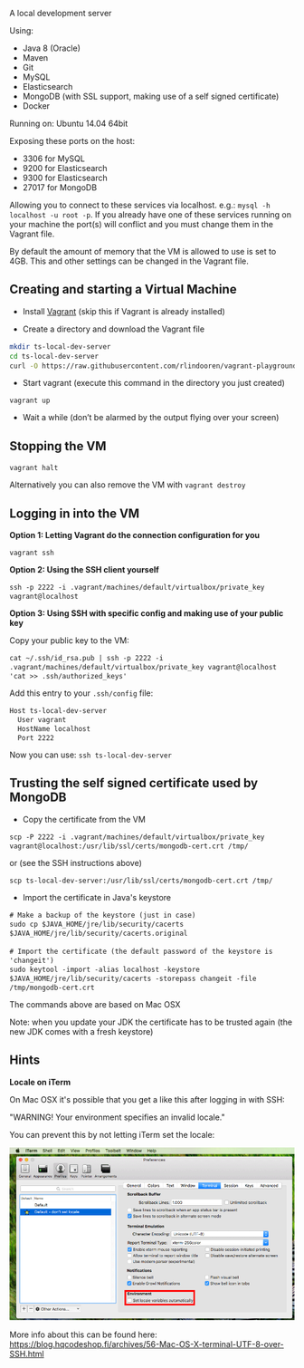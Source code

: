 A local development server

Using:
- Java 8 (Oracle)
- Maven
- Git
- MySQL
- Elasticsearch
- MongoDB (with SSL support, making use of a self signed certificate)
- Docker

Running on: Ubuntu 14.04 64bit

Exposing these ports on the host:

- 3306 for MySQL
- 9200 for Elasticsearch
- 9300 for Elasticsearch
- 27017 for MongoDB

Allowing you to connect to these services via localhost. e.g.: `mysql -h localhost -u root -p`.
If you already have one of these services running on your machine the port(s) will conflict and you must change them in the Vagrant file.

By default the amount of memory that the VM is allowed to use is set to 4GB. This and other settings can be changed in the Vagrant file.

## Creating and starting a Virtual Machine

- Install [Vagrant](https://www.vagrantup.com/) (skip this if Vagrant is already installed)

- Create a directory and download the Vagrant file
```bash
mkdir ts-local-dev-server
cd ts-local-dev-server
curl -O https://raw.githubusercontent.com/rlindooren/vagrant-playground/master/ts-local-dev-server/Vagrantfile
```

- Start vagrant (execute this command in the directory you just created)
```
vagrant up
```

- Wait a while (don’t be alarmed by the output flying over your screen)

## Stopping the VM

```
vagrant halt
```

Alternatively you can also remove the VM with `vagrant destroy`

## Logging in into the VM ##

**Option 1: Letting Vagrant do the connection configuration for you**

```
vagrant ssh
```

**Option 2: Using the SSH client yourself**

```
ssh -p 2222 -i .vagrant/machines/default/virtualbox/private_key vagrant@localhost
```

**Option 3: Using SSH with specific config and making use of your public key**

Copy your public key to the VM:

```
cat ~/.ssh/id_rsa.pub | ssh -p 2222 -i .vagrant/machines/default/virtualbox/private_key vagrant@localhost 'cat >> .ssh/authorized_keys'
```

Add this entry to your `.ssh/config` file:
```
Host ts-local-dev-server
  User vagrant
  HostName localhost
  Port 2222
```

Now you can use: `ssh ts-local-dev-server`

## Trusting the self signed certificate used by MongoDB

- Copy the certificate from the VM

```
scp -P 2222 -i .vagrant/machines/default/virtualbox/private_key vagrant@localhost:/usr/lib/ssl/certs/mongodb-cert.crt /tmp/
```

or (see the SSH instructions above)

```
scp ts-local-dev-server:/usr/lib/ssl/certs/mongodb-cert.crt /tmp/
```

- Import the certificate in Java's keystore

```
# Make a backup of the keystore (just in case)
sudo cp $JAVA_HOME/jre/lib/security/cacerts $JAVA_HOME/jre/lib/security/cacerts.original
 
# Import the certificate (the default password of the keystore is 'changeit')
sudo keytool -import -alias localhost -keystore $JAVA_HOME/jre/lib/security/cacerts -storepass changeit -file /tmp/mongodb-cert.crt
```

The commands above are based on Mac OSX

Note: when you update your JDK the certificate has to be trusted again (the new JDK comes with a fresh keystore)

## Hints

**Locale on iTerm**

On Mac OSX it's possible that you get a like this after logging in with SSH:

"WARNING! Your environment specifies an invalid locale."

You can prevent this by not letting iTerm set the locale:

![iTerm preferences](iTerm_dont_set_locale.png)

More info about this can be found here: https://blog.hqcodeshop.fi/archives/56-Mac-OS-X-terminal-UTF-8-over-SSH.html

